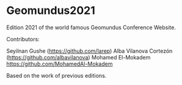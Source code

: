 # Geomundus2021
Edition 2021 of the world famous Geomundus Conference Website.

Contributors:

Seyilnan Gushe (https://github.com/larep)
Alba Vilanova Cortezón (https://github.com/albavilanova)
Mohamed El-Mokadem https://github.com/MohamedAl-Mokadem

Based on the work of previous editions.
